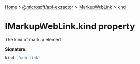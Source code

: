 [Home](./index) &gt; [@microsoft/api-extractor](api-extractor.md) &gt; [IMarkupWebLink](api-extractor.imarkupweblink.md) &gt; [kind](api-extractor.imarkupweblink.kind.md)

# IMarkupWebLink.kind property

The kind of markup element

**Signature:**
```javascript
kind: 'web-link'
```

